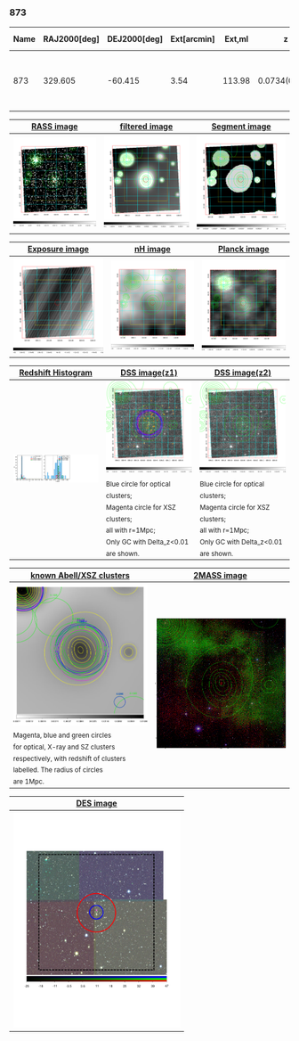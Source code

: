 <div STYLE="page-break-after: always;"></div>

### 873

|Name|RAJ2000[deg]|DEJ2000[deg] |Ext[arcmin]| Ext,ml | z | z_src| C|GC(XSZ,Delta_z<0.01)| GC(OPT,Delta_z<0.01)|GC| R_sig[arcmin] | R500[arcmin] | R500[Mpc]| CRsig[c/s] | CR500[c/s] |L500[1E44 erg/s]|F500[1E-12 erg/s/cm^2]| M500[1E14 Msun]|Tx[keV]|Cnt_sig|Beta|Rc[arcmin]|Comment|Alias|
|---|---|---|---|---|---|------|---|--------|---------|----------|---|---|---|---|---|---|---|---|---|---|---|---|---|---|
|873| 329.605| -60.415| 3.54| 113.98| 0.0734(0.005)| z1, z_xsz| B| MCXC, PSZ2, Tar, XB| A, N, W| A, MCXC, N, PSZ2, Tar, W, XB| 11.238| 10.890| 0.912| 0.390(0.046)| 0.388(0.046)| 0.965(0.058)| 7.325(0.441)| 2.31(0.07)| 3.68(0.07)| 140.2| 0.803(-0.133+0.127)| 5.904(-1.313+1.103)| -| k438|

|[RASS image](../image/873/873_img.pdf)|[filtered image](../image/873/873_fil.pdf)|[Segment image](../image/873/873_seg.pdf)|
|-------------------|--------------------|-------------------|
| <img src="../image/873/873_img.png" width="300">  | <img src="../image/873/873_fil.png" width="300">   | <img src="../image/873/873_seg.png" width="300">  |

|[Exposure image](../image/873/873_mex.pdf)| [nH image](../image/873/873_nh.pdf)| [Planck image](../image/873/873_p.pdf)|
|-------------------|--------------------|-------------------|
|<img src="../image/873/873_mex.png" width="300">   | <img src="../image/873/873_nh.png" width="300">    | <img src="../image/873/873_p.png" width="300"> |

|[Redshift Histogram](../image/873/873_zg.pdf) | [DSS image(z1)](../image/873/873_dss_z1.pdf)      |  [DSS image(z2)](../image/873/873_dss_z2.pdf)    |
|-------------------|--------------------|-------------------|
|<img src="../image/873/873_zg.png" width="300"> |<img src="../image/873/873_dss_z1.png" width="300"> <sub><br>Blue circle for optical clusters; <br>Magenta circle for XSZ clusters; <br>all with r=1Mpc; <br>Only GC with Delta_z<0.01 are shown. </sub>| <img src="../image/873/873_dss_z2.png" width="300"><sub><br>Blue circle for optical clusters; <br>Magenta circle for XSZ clusters; <br>all with r=1Mpc; <br>Only GC with Delta_z<0.01 are shown. </sub> |

|[known Abell/XSZ clusters](../image/873/873_gc.pdf) | [2MASS image](../image/873/873_2mass.pdf)      |
|-------------------|-------------------|
|<img src=../image/873/873_gc.png width="300"> <br><sub>Magenta, blue and green circles <br>for optical, X-ray and SZ clusters <br>respectively, with redshift of clusters <br>labelled. The radius of circles <br>are 1Mpc.</sub>|<img src="../image/873/873_2mass.png" width="300">  |

|[DES image](../image/873/873_des.pdf)   |
|-------------------|
| <img src="../image/873/873_des.pdf" width="300">  |

